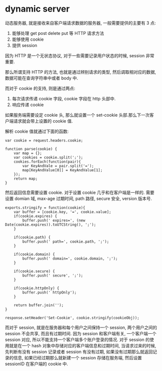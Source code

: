 # dynamic server

动态服务器, 就是接收来自客户端请求数据的服务器, 一般需要提供的主要有 3 点:
1. 能够处理 get post delete put 等 HTTP 请求方法
2. 能够使用 cookie 
3. 提供 session

因为 HTTP 是一个无状态协议, 对于一些需要记录用户状态的时候, session 非常重要.

那么所谓支持 HTTP 的方法, 也就是通过辨别请求的类型, 然后调取相对应的数据, 数据可能在查询字符串中或者 body 中.

而对于 cookie 的支持, 则是通过两点:
1. 每次请求传递 cookie 字段, cookie 字段在 http 头部中.
2. 响应传递 cookie

如果服务端需要设定 cookie 头, 那么就设置一个 set-cookie 头部.那么下一次客户端请求就会带上设置的 cookie 值.

解析 cookie 值就通过下面的函数:
```
var cookie = request.headers.cookie;

function parse(cookie) {
    var map = {};
    var cookies = cookie.split(';');
    cookies.forEach(function(pair){
        var KeyAndVale = pair.split('=');
        map[KeyAndValue[0]] = KeyAndValue[1];
    });
    return map;
}
```
然后返回信息需要设置 cookie. 对于设置 cookie 几乎和在客户端是一样的. 需要设置 domian 域, max-age 过期时间, path 路径, secure 安全, version 版本号.
```
exports.stringify = function(cookie){
    var buffer = [cookie.key, '=', cookie.value];
    if(cookie.expires) {
        buffer.push(' expires=', (new Date(cookie.expires)).toUTCString(), ';');
    }

    if(cookie.path) {
        buffer.push(' path=', cookie.path, ';');
    }

    if(cookie.domain) {
        buffer.push(' domain=', cookie.domain, ';');
    }

    if(cookie.secure) {
        buffer.push(' secure', ';');
    }

    if(cookie.httpOnly) {
        buffer.push(' httpOnly');
    }

    return buffer.join('');
}

response.setHeader('Set-Cookie', cookie.stringify(cookieObj));
```

而对于 session, 就是在服务器和每个用户之间保持一个 session, 两个用户之间的 session 不会共享, 而且有过期时间.
因为 session 和客户端有关, 一个客户端一个 session 对应, 所以不能支持一个客户端多个账户登录的情况.
对于 session 的使用就是在一个 hash 对象中存储对应的客户端信息和过期时间, 当请求过来的时候, 先判断有没有 session 记录或者 session 有没有过期, 如果没有过期那么就返回记录的信息, 如果已经过期那么就新建一个 session 存储在服务端, 然后设置 sessionID 在客户端的 cookie 中.


